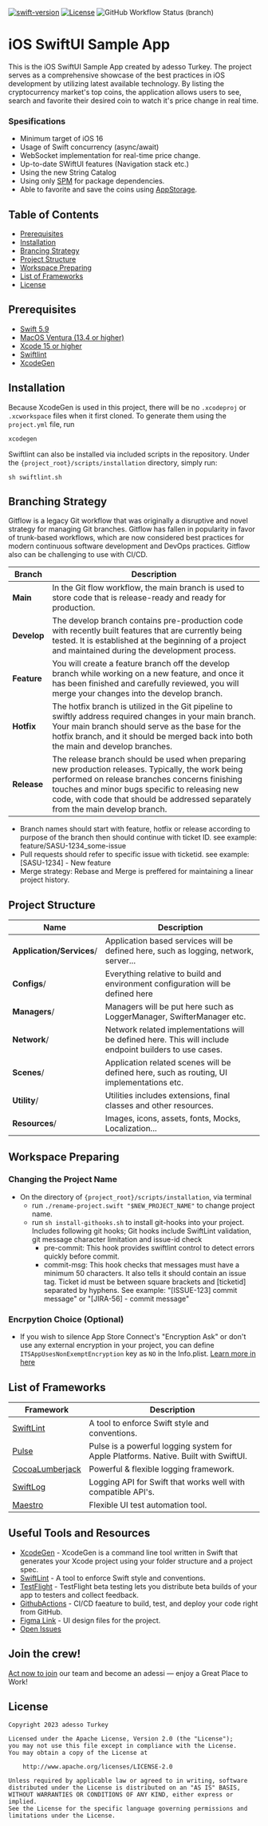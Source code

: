[![swift-version](https://img.shields.io/badge/swift-5.9-brightgreen.svg)](https://github.com/apple/swift)
[![License](https://img.shields.io/badge/License-Apache%202.0-blue.svg)](https://opensource.org/licenses/Apache-2.0)
![GitHub Workflow Status (branch)](https://img.shields.io/github/workflow/status/adessoTurkey/boilerplate-ios-swiftui/iOS%20Build%20Check%20Workflow/develop)

# iOS SwiftUI Sample App

This is the iOS SwiftUI Sample App created by adesso Turkey. The project serves as a comprehensive showcase of the best practices in iOS development by utilizing latest available technology. By listing the cryptocurrency market's top coins, the application allows users to see, search and favorite their desired coin to watch it's price change in real time.

### Spesifications

- Minimum target of iOS 16
- Usage of Swift concurrency (async/await)
- WebSocket implementation for real-time price change.
- Up-to-date SWiftUI features (Navigation stack etc.)
- Using the new String Catalog
- Using only [SPM](https://www.swift.org/package-manager/) for package dependencies.
- Able to favorite and save the coins using [AppStorage](https://developer.apple.com/documentation/swiftui/appstorage).

## Table of Contents

- [Prerequisites](#Prerequisites)
- [Installation](#installation)
- [Brancing Strategy](#branching-strategy)
- [Project Structure](#project-structure)
- [Workspace Preparing](#workspace-preparing)
- [List of Frameworks](#list-of-frameworks)
- [License](#license)

## Prerequisites

- [Swift 5.9](https://developer.apple.com/support/xcode/)
- [MacOS Ventura (13.4 or higher)](https://www.apple.com/macos/ventura/features/)
- [Xcode 15 or higher](https://developer.apple.com/documentation/xcode-release-notes/xcode-15-release-notes)
- [Swiftlint][github/swiftlint]
- [XcodeGen](https://github.com/yonaskolb/XcodeGen)

## Installation

Because XcodeGen is used in this project, there will be no `.xcodeproj` or `.xcworkspace` files when it first cloned. To generate them using the `project.yml` file, run

```sh
xcodegen
```

Swiftlint can also be installed via included scripts in the repository. Under the `{project_root}/scripts/installation` directory, simply run:

```
sh swiftlint.sh
```

## Branching Strategy

Gitflow is a legacy Git workflow that was originally a disruptive and novel strategy for managing Git branches. Gitflow has fallen in popularity in favor of trunk-based workflows, which are now considered best practices for modern continuous software development and DevOps practices. Gitflow also can be challenging to use with CI/CD.

| Branch      | Description                                                                                                                                                                                                                                                                             |
| ----------- | --------------------------------------------------------------------------------------------------------------------------------------------------------------------------------------------------------------------------------------------------------------------------------------- |
| **Main**    | In the Git flow workflow, the main branch is used to store code that is release-ready and ready for production.                                                                                                                                                                         |
| **Develop** | The develop branch contains pre-production code with recently built features that are currently being tested. It is established at the beginning of a project and maintained during the development process.                                                                            |
| **Feature** | You will create a feature branch off the develop branch while working on a new feature, and once it has been finished and carefully reviewed, you will merge your changes into the develop branch.                                                                                      |
| **Hotfix**  | The hotfix branch is utilized in the Git pipeline to swiftly address required changes in your main branch. Your main branch should serve as the base for the hotfix branch, and it should be merged back into both the main and develop branches.                                       |
| **Release** | The release branch should be used when preparing new production releases. Typically, the work being performed on release branches concerns finishing touches and minor bugs specific to releasing new code, with code that should be addressed separately from the main develop branch. |

- Branch names should start with feature, hotfix or release according to purpose of the branch then should continue with ticket ID. see example: feature/SASU-1234_some-issue
- Pull requests should refer to specific issue with ticketid. see example: [SASU-1234] - New feature
- Merge strategy: Rebase and Merge is preffered for maintaining a linear project history.

## Project Structure

| Name                      | Description                                                                                             |
| ------------------------- | ------------------------------------------------------------------------------------------------------- |
| **Application/Services**/ | Application based services will be defined here, such as logging, network, server...                    |
| **Configs**/              | Everything relative to build and environment configuration will be defined here                         |
| **Managers**/             | Managers will be put here such as LoggerManager, SwifterManager etc.                                    |
| **Network**/              | Network related implementations will be defined here. This will include endpoint builders to use cases. |
| **Scenes**/               | Application related scenes will be defined here, such as routing, UI implementations etc.               |
| **Utility**/              | Utilities includes extensions, final classes and other resources.                                       |
| **Resources**/            | Images, icons, assets, fonts, Mocks, Localization...                                                    |

## Workspace Preparing

### Changing the Project Name

- On the directory of `{project_root}/scripts/installation`, via terminal
  - run `./rename-project.swift "$NEW_PROJECT_NAME"` to change project name.
  - run `sh install-githooks.sh` to install git-hooks into your project. Includes following git hooks; Git hooks include SwiftLint validation, git message character limitation and issue-id check
    - pre-commit: This hook provides swiftlint control to detect errors quickly before commit.
    - commit-msg: This hook checks that messages must have a minimum 50 characters. It also tells it should contain an issue tag. Ticket id must be between square brackets and [ticketid] separated by hyphens. See example: "[ISSUE-123] commit message" or "[JIRA-56] - commit message"

### Encrpytion Choice (Optional)

- If you wish to silence App Store Connect's "Encryption Ask" or don't use any external encryption in your project, you can define `ITSAppUsesNonExemptEncryption` key as `NO` in the Info.plist. [Learn more in here][apple/ITSAppUsesNonExemptEncryption]

## List of Frameworks

| Framework                                                             | Description                                                                         |
| --------------------------------------------------------------------- | ----------------------------------------------------------------------------------- |
| [SwiftLint][github/swiftlint]                                         | A tool to enforce Swift style and conventions.                                      |
| [Pulse](https://github.com/kean/Pulse)                                | Pulse is a powerful logging system for Apple Platforms. Native. Built with SwiftUI. |
| [CocoaLumberjack](https://github.com/CocoaLumberjack/CocoaLumberjack) | Powerful & flexible logging framework.                                              |
| [SwiftLog](https://github.com/apple/swift-log)                        | Logging API for Swift that works well with compatible API's.                        |
| [Maestro](https://github.com/mobile-dev-inc/maestro)                  | Flexible UI test automation tool.                                                   |

## Useful Tools and Resources

- [XcodeGen](https://github.com/yonaskolb/XcodeGen) - XcodeGen is a command line tool written in Swift that generates your Xcode project using your folder structure and a project spec.
- [SwiftLint][github/swiftlint] - A tool to enforce Swift style and conventions.
- [TestFlight](https://help.apple.com/itunes-connect/developer/#/devdc42b26b8) - TestFlight beta testing lets you distribute beta builds of your app to testers and collect feedback.
- [GithubActions](https://github.com/features/actions) - CI/CD faeature to build, test, and deploy your code right from GitHub.
- [Figma Link](https://www.figma.com/file/RAgvUa7cfDTVteU8Z6Qv1z/SampleAppSwiftUI?node-id=48%3A2425&t=jRUyk0dLzFPejhfL-1) - UI design files for the project.
- [Open Issues](https://github.com/adessoTurkey/ios-sample-app-swiftui/issues)

## Join the crew!

[Act now to join][linkedin/jobs] our team and become an adessi — enjoy a Great Place to Work!

## License

```
Copyright 2023 adesso Turkey

Licensed under the Apache License, Version 2.0 (the "License");
you may not use this file except in compliance with the License.
You may obtain a copy of the License at

    http://www.apache.org/licenses/LICENSE-2.0

Unless required by applicable law or agreed to in writing, software
distributed under the License is distributed on an "AS IS" BASIS,
WITHOUT WARRANTIES OR CONDITIONS OF ANY KIND, either express or implied.
See the License for the specific language governing permissions and
limitations under the License.
```

[github/swiftlint]: https://github.com/realm/SwiftLint
[linkedin/jobs]: https://www.linkedin.com/company/adessoturkey/jobs/
[apple/ITSAppUsesNonExemptEncryption]: https://developer.apple.com/documentation/bundleresources/information_property_list/itsappusesnonexemptencryption
